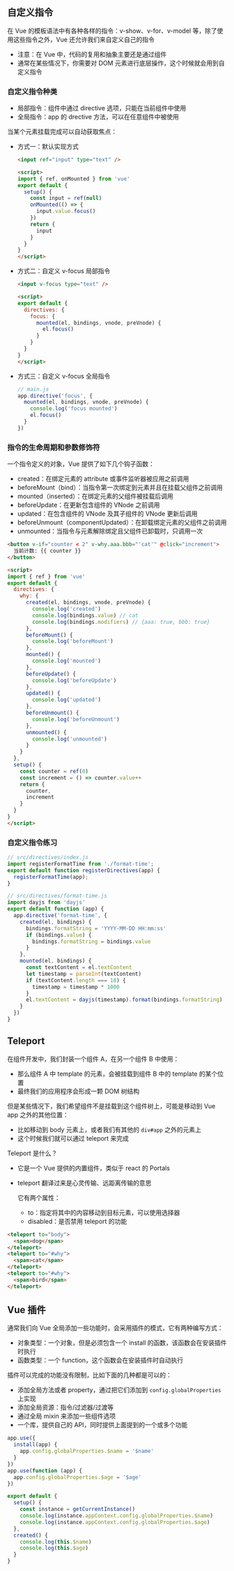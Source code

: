 ## 自定义指令

在 Vue 的模板语法中有各种各样的指令：v-show、v-for、v-model 等，除了使用这些指令之外，Vue 还允许我们来自定义自己的指令

- 注意：在 Vue 中，代码的复用和抽象主要还是通过组件
- 通常在某些情况下，你需要对 DOM 元素进行底层操作，这个时候就会用到自定义指令

### 自定义指令种类

- 局部指令：组件中通过 directive 选项，只能在当前组件中使用
- 全局指令：app 的 drective 方法，可以在任意组件中被使用

当某个元素挂载完成可以自动获取焦点：

- 方式一：默认实现方式

  ```html
  <input ref="input" type="text" />
  
  <script>
  import { ref, onMounted } from 'vue'
  export default {
    setup() {
      const input = ref(null)
      onMounted(() => {
        input.value.focus()
      })
      return {
        input
      }
    }
  }
  </script>
  ```

- 方式二：自定义 v-focus 局部指令

  ```html
  <input v-focus type="text" />
  
  <script>
  export default {
    directives: {
      focus: {
        mounted(el, bindings, vnode, preVnode) {
          el.focus()
        }
      }
    }
  }
  </script>
  ```

- 方式三：自定义 v-focus 全局指令

  ```js
  // main.js
  app.directive('focus', {
    mounted(el, bindings, vnode, preVnode) {
      console.log('focus mounted')
      el.focus()
    }
  })
  ```

### 指令的生命周期和参数修饰符

一个指令定义的对象，Vue 提供了如下几个钩子函数：

- created：在绑定元素的 attribute 或事件监听器被应用之前调用
- beforeMount（bind）：当指令第一次绑定到元素并且在挂载父组件之前调用
- mounted（inserted）：在绑定元素的父组件被挂载后调用
- beforeUpdate：在更新包含组件的 VNode 之前调用
- updated：在包含组件的 VNode 及其子组件的 VNode 更新后调用
- beforeUnmount（componentUpdated）：在卸载绑定元素的父组件之前调用
- unmounted：当指令与元素解除绑定且父组件已卸载时，只调用一次

```html
<button v-if="counter < 2" v-why.aaa.bbb="'cat'" @click="increment">
  当前计数: {{ counter }}
</button>

<script>
import { ref } from 'vue'
export default {
  directives: {
    why: {
      created(el, bindings, vnode, preVnode) {
        console.log('created')
        console.log(bindings.value) // cat
        console.log(bindings.modifiers) // {aaa: true, bbb: true}
      },
      beforeMount() {
        console.log('beforeMount')
      },
      mounted() {
        console.log('mounted')
      },
      beforeUpdate() {
        console.log('beforeUpdate')
      },
      updated() {
        console.log('updated')
      },
      beforeUnmount() {
        console.log('beforeUnmount')
      },
      unmounted() {
        console.log('unmounted')
      }
    }
  },
  setup() {
    const counter = ref(0)
    const increment = () => counter.value++
    return {
      counter,
      increment
    }
  }
}
</script>
```

### 自定义指令练习

```js
// src/directives/index.js
import registerFormatTime from './format-time';
export default function registerDirectives(app) {
  registerFormatTime(app);
}

// src/directives/format-time.js
import dayjs from 'dayjs'
export default function (app) {
  app.directive('format-time', {
    created(el, bindings) {
      bindings.formatString = 'YYYY-MM-DD HH:mm:ss'
      if (bindings.value) {
        bindings.formatString = bindings.value
      }
    },
    mounted(el, bindings) {
      const textContent = el.textContent
      let timestamp = parseInt(textContent)
      if (textContent.length === 10) {
        timestamp = timestamp * 1000
      }
      el.textContent = dayjs(timestamp).format(bindings.formatString)
    }
  })
}
```

## Teleport

在组件开发中，我们封装一个组件 A，在另一个组件 B 中使用：

- 那么组件 A 中 template 的元素，会被挂载到组件 B 中的 template 的某个位置
- 最终我们的应用程序会形成一颗 DOM 树结构

但是某些情况下，我们希望组件不是挂载到这个组件树上，可能是移动到 Vue app 之外的其他位置：

- 比如移动到 body 元素上，或者我们有其他的 `div#app` 之外的元素上
- 这个时候我们就可以通过 teleport 来完成

Teleport 是什么？

- 它是一个 Vue 提供的内置组件，类似于 react 的 Portals

- teleport 翻译过来是心灵传输、远距离传输的意思

  它有两个属性：

  - to：指定将其中的内容移动到目标元素，可以使用选择器
  - disabled：是否禁用 teleport 的功能

```html
<teleport to="body">
  <span>dog</span>
</teleport>
<teleport to="#why">
  <span>cat</span>
</teleport>
<teleport to="#why">
  <span>bird</span>
</teleport>
```

## Vue 插件

通常我们向 Vue 全局添加一些功能时，会采用插件的模式，它有两种编写方式：

- 对象类型：一个对象，但是必须包含一个 install 的函数，该函数会在安装插件时执行
- 函数类型：一个 function，这个函数会在安装插件时自动执行

插件可以完成的功能没有限制，比如下面的几种都是可以的：

- 添加全局方法或者 property，通过把它们添加到 `config.globalProperties` 上实现
- 添加全局资源：指令/过滤器/过渡等
- 通过全局 mixin 来添加一些组件选项
- 一个库，提供自己的 API，同时提供上面提到的一个或多个功能

```js
app.use({
  install(app) {
    app.config.globalProperties.$name = '$name'
  }
})
app.use(function (app) {
  app.config.globalProperties.$age = '$age'
})

export default {
  setup() {
    const instance = getCurrentInstance()
    console.log(instance.appContext.config.globalProperties.$name)
    console.log(instance.appContext.config.globalProperties.$age)
  },
  created() {
    console.log(this.$name)
    console.log(this.$age)
  }
}
```


